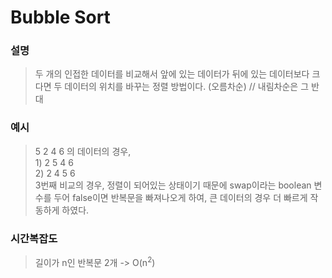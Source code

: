 # Bubble Sort

### 설명

> 두 개의 인접한 데이터를 비교해서 앞에 있는 데이터가 뒤에 있는 데이터보다 크다면 두 데이터의 위치를 바꾸는 정렬 방법이다. (오름차순) // 내림차순은 그 반대

### 예시

> 5 2 4 6 의 데이터의 경우, <br /> 1) 2 5 4 6 <br /> 2) 2 4 5 6 <br /> 3번째 비교의 경우, 정렬이 되어있는 상태이기 때문에 swap이라는 boolean 변수를 두어 false이면 반복문을 빠져나오게 하여, 큰 데이터의 경우 더 빠르게 작동하게 하였다.

### 시간복잡도

> 길이가 n인 반복문 2개 -> O(n<sup>2</sup>)
